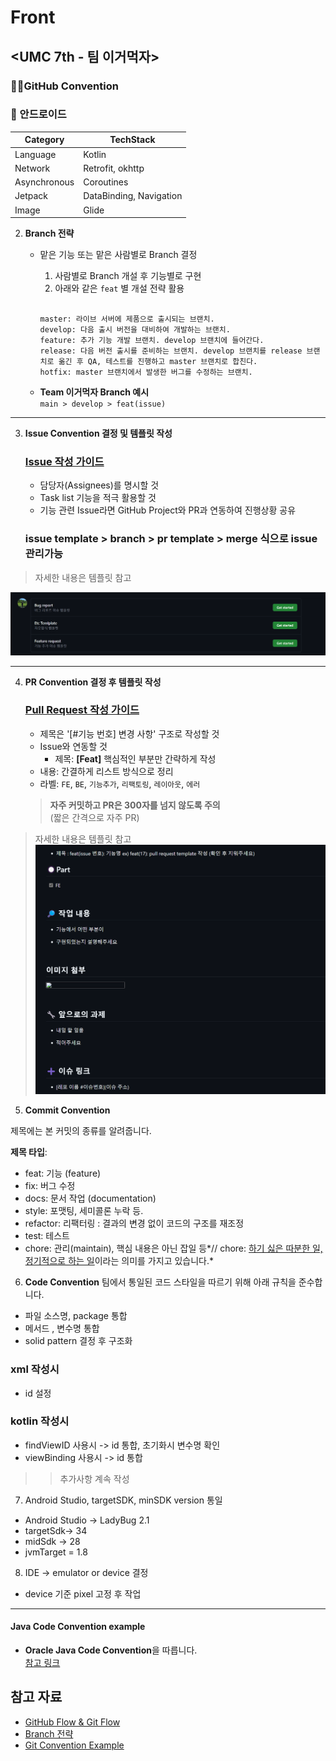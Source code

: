 # Front

## <UMC 7th - 팀 이거먹자>

### 👨‍💻GitHub Convention





### **🤖** 안드로이드
| **Category** | **TechStack** |
| --- | --- |
| Language | Kotlin |
| Network | Retrofit, okhttp |
| Asynchronous | Coroutines |
| Jetpack | DataBinding, Navigation |
| Image | Glide |






2. **Branch 전략**
   - 맡은 기능 또는 맡은 사람별로 Branch 결정

     1) 사람별로 Branch 개설 후 기능별로 구현  
     2) 아래와 같은 `feat` 별 개설 전략 활용  


     ```
     
     master: 라이브 서버에 제품으로 출시되는 브랜치.
     develop: 다음 출시 버전을 대비하여 개발하는 브랜치.
     feature: 추가 기능 개발 브랜치. develop 브랜치에 들어간다.
     release: 다음 버전 출시를 준비하는 브랜치. develop 브랜치를 release 브랜치로 옮긴 후 QA, 테스트를 진행하고 master 브랜치로 합친다.
     hotfix: master 브랜치에서 발생한 버그를 수정하는 브랜치.
     ```

   - **Team 이거먹자 Branch 예시**  
     `main > develop > feat(issue)`

---

3. **Issue Convention 결정 및 템플릿 작성**
   ### [Issue 작성 가이드](https://puleugo.tistory.com/165#Issue)
   - 담당자(Assignees)를 명시할 것
   - Task list 기능을 적극 활용할 것
   - 기능 관련 Issue라면 GitHub Project와 PR과 연동하여 진행상황 공유
   ### issue template > branch > pr template > merge 식으로 issue 관리가능
  > 자세한 내용은 템플릿 참고

  ![Issue Template](./issue.template.png)


---

4. **PR Convention 결정 후 템플릿 작성**
   ### [Pull Request 작성 가이드](https://puleugo.tistory.com/165#Pull-Request)
   - 제목은 '[#기능 번호] 변경 사항' 구조로 작성할 것
   - Issue와 연동할 것
      - 제목: **[Feat]** 핵심적인 부분만 간략하게 작성
   - 내용: 간결하게 리스트 방식으로 정리
   - 라벨: `FE`, `BE`, `기능추가`, `리팩토링`, `레이아웃`, `에러`


   > **자주 커밋하고 PR은 300자를 넘지 않도록 주의**  
   > (짧은 간격으로 자주 PR)

 > 자세한 내용은 템플릿 참고
 ![PR Template](./pr.template.png)



5. **Commit Convention**

제목에는 본 커밋의 종류를 알려줍니다.

**제목 타입**: <type>

- feat: 기능 (feature)
- fix: 버그 수정
- docs: 문서 작업 (documentation)
- style: 포맷팅, 세미콜론 누락 등.
- refactor: 리팩터링 : 결과의 변경 없이 코드의 구조를 재조정
- test: 테스트
- chore: 관리(maintain), 핵심 내용은 아닌 잡일 등*// chore: [하기 싫은 따분한 일, 정기적으로 하는 일](https://en.dict.naver.com/#/search?query=chore)이라는 의미를 가지고 있습니다.*

6. **Code Convention**
팀에서 통일된 코드 스타일을 따르기 위해 아래 규칙을 준수합니다.
- 파일 소스명, package 통합
- 메서드 , 변수명 통합
- solid pattern 결정 후 구조화

### xml 작성시
- id 설정
### kotlin 작성시
- findViewID 사용시 -> id 통합, 초기화시 변수명 확인
- viewBinding 사용시 -> id 통합

>> 추가사항 계속 작성
7. Android Studio, targetSDK, minSDK version 통일 
- Android Studio → LadyBug 2.1
- targetSdk→ 34
- midSdk → 28
- jvmTarget = 1.8

8. IDE -> emulator or device 결정
- device 기준 pixel 고정 후 작업
---


#### **Java Code Convention example**
- **Oracle Java Code Convention**을 따릅니다.  
  [참고 링크](https://www.oracle.com/java/technologies/javase/codeconventions-contents.html)

## 참고 자료
- [GitHub Flow & Git Flow](https://inpa.tistory.com/entry/GIT-%E2%9A%A1%EF%B8%8F-github-flow-git-flow-%F0%9F%93%88-%EB%B8%8C%EB%9E%9C%EC%B9%98-%EC%A0%84%EB%9E%B5)
- [Branch 전략](https://velog.io/@kw2577/Git-branch-%EC%A0%84%EB%9E%B5)
- [Git Convention Example](https://chlolisher.tistory.com/173)
